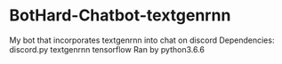 # BotHard-Chatbot-textgenrnn
My bot that incorporates textgenrnn into chat on discord 
Dependencies:
  discord.py
  textgenrnn
  tensorflow
Ran by python3.6.6
